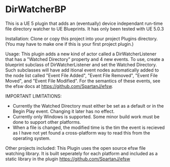 # DirWatcherBP

This is a UE 5 plugin that adds an (eventually) device independant run-time file directory watcher to UE  Blueprints.
It has only been tested with UE 5.0.3

Installation:
Clone or copy this project into your project Plugins directory. (You may have to make one if this is your first
project plugin.)

Usage:
This plugin adds a new kind of actor called a DirWatcherListener that has a "Watched Directory" property and 4 new events.
To use, create a blueprint subclass of DirWatcherListener and set the Watched Directory.  Such subclasses will have
add itional event nodes automatically added to the node list called "Event File Added", "Event File Removed", "Event File Moved",
and "Event File Modified".  For the semantics of these events, see the efsw docs at https://github.com/SpartanJ/efsw.


IMPORTANT LIMITATIONS:
* Currently the Watched Directory must either be set as a default or in the Begin Play event. Changing it later has no effect.
* Currently only Windows is supported. Some minor build work must be done to support other platforms.
* When a file is changed, the modified time is the tim the event is recieved as I have not yet found a cross-platform way to read this from the operating system.

Other projects included:
This Plugin uses the open source efsw file watching library. It is built seperately for each platform and  included as
a static library in the plugin
https://github.com/SpartanJ/efsw

